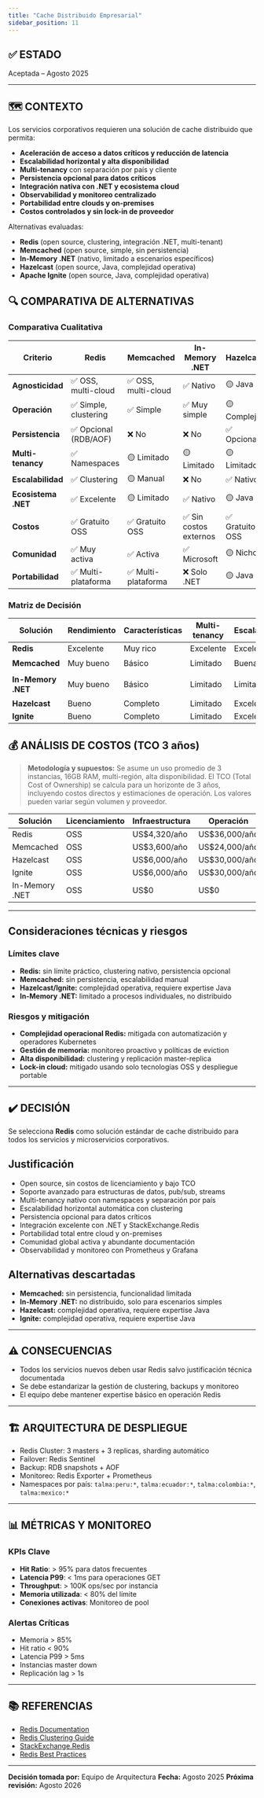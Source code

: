 ```yaml
---
title: "Cache Distribuido Empresarial"
sidebar_position: 11
---
```


## ✅ ESTADO

Aceptada – Agosto 2025

---

## 🗺️ CONTEXTO

Los servicios corporativos requieren una solución de cache distribuido que permita:

- **Aceleración de acceso a datos críticos y reducción de latencia**
- **Escalabilidad horizontal y alta disponibilidad**
- **Multi-tenancy** con separación por país y cliente
- **Persistencia opcional para datos críticos**
- **Integración nativa con .NET y ecosistema cloud**
- **Observabilidad y monitoreo centralizado**
- **Portabilidad entre clouds y on-premises**
- **Costos controlados y sin lock-in de proveedor**

Alternativas evaluadas:

- **Redis** (open source, clustering, integración .NET, multi-tenant)
- **Memcached** (open source, simple, sin persistencia)
- **In-Memory .NET** (nativo, limitado a escenarios específicos)
- **Hazelcast** (open source, Java, complejidad operativa)
- **Apache Ignite** (open source, Java, complejidad operativa)

## 🔍 COMPARATIVA DE ALTERNATIVAS

### Comparativa Cualitativa

| Criterio              | Redis | Memcached | In-Memory .NET | Hazelcast | Ignite |
|----------------------|-------|-----------|---------------|-----------|--------|
| **Agnosticidad**     | ✅ OSS, multi-cloud | ✅ OSS, multi-cloud | ✅ Nativo | 🟡 Java | 🟡 Java |
| **Operación**        | ✅ Simple, clustering | ✅ Simple | ✅ Muy simple | 🟡 Complejo | 🟡 Complejo |
| **Persistencia**     | ✅ Opcional (RDB/AOF) | ❌ No | ❌ No | ✅ Opcional | ✅ Opcional |
| **Multi-tenancy**    | ✅ Namespaces | 🟡 Limitado | 🟡 Limitado | 🟡 Limitado | 🟡 Limitado |
| **Escalabilidad**    | ✅ Clustering | 🟡 Manual | ❌ No | ✅ Nativo | ✅ Nativo |
| **Ecosistema .NET**  | ✅ Excelente | 🟡 Limitado | ✅ Nativo | 🟡 Java | 🟡 Java |
| **Costos**           | ✅ Gratuito OSS | ✅ Gratuito OSS | ✅ Sin costos externos | ✅ Gratuito OSS | ✅ Gratuito OSS |
| **Comunidad**        | ✅ Muy activa | ✅ Activa | ✅ Microsoft | 🟡 Nicho | 🟡 Nicho |
| **Portabilidad**     | ✅ Multi-plataforma | ✅ Multi-plataforma | ❌ Solo .NET | 🟡 Java | 🟡 Java |

### Matriz de Decisión

| Solución         | Rendimiento | Características | Multi-tenancy | Escalabilidad | Recomendación         |
|------------------|-------------|----------------|---------------|---------------|-----------------------|
| **Redis**        | Excelente   | Muy rico       | Excelente     | Excelente     | ✅ **Seleccionada**    |
| **Memcached**    | Muy bueno   | Básico         | Limitado      | Buena         | 🟡 Alternativa         |
| **In-Memory .NET** | Muy bueno | Básico         | Limitado      | Limitada      | 🟡 Casos específicos   |
| **Hazelcast**    | Bueno       | Completo       | Limitado      | Excelente     | ❌ Descartada          |
| **Ignite**       | Bueno       | Completo       | Limitado      | Excelente     | ❌ Descartada          |

## 💰 ANÁLISIS DE COSTOS (TCO 3 años)

> **Metodología y supuestos:** Se asume un uso promedio de 3 instancias, 16GB RAM, multi-región, alta disponibilidad. El TCO (Total Cost of Ownership) se calcula para un horizonte de 3 años, incluyendo costos directos y estimaciones de operación. Los valores pueden variar según volumen y proveedor.

| Solución         | Licenciamiento | Infraestructura | Operación      | TCO 3 años   |
|------------------|---------------|----------------|---------------|--------------|
| Redis            | OSS           | US$4,320/año   | US$36,000/año | US$120,960   |
| Memcached        | OSS           | US$3,600/año   | US$24,000/año | US$82,800    |
| Hazelcast        | OSS           | US$6,000/año   | US$30,000/año | US$108,000   |
| Ignite           | OSS           | US$6,000/año   | US$30,000/año | US$108,000   |
| In-Memory .NET   | OSS           | US$0           | US$0          | US$0         |

---

## Consideraciones técnicas y riesgos

### Límites clave

- **Redis:** sin límite práctico, clustering nativo, persistencia opcional
- **Memcached:** sin persistencia, escalabilidad manual
- **Hazelcast/Ignite:** complejidad operativa, requiere expertise Java
- **In-Memory .NET:** limitado a procesos individuales, no distribuido

### Riesgos y mitigación

- **Complejidad operacional Redis:** mitigada con automatización y operadores Kubernetes
- **Gestión de memoria:** monitoreo proactivo y políticas de eviction
- **Alta disponibilidad:** clustering y replicación master-replica
- **Lock-in cloud:** mitigado usando solo tecnologías OSS y despliegue portable

---

## ✔️ DECISIÓN

Se selecciona **Redis** como solución estándar de cache distribuido para todos los servicios y microservicios corporativos.

## Justificación

- Open source, sin costos de licenciamiento y bajo TCO
- Soporte avanzado para estructuras de datos, pub/sub, streams
- Multi-tenancy nativo con namespaces y separación por país
- Escalabilidad horizontal automática con clustering
- Persistencia opcional para datos críticos
- Integración excelente con .NET y StackExchange.Redis
- Portabilidad total entre cloud y on-premises
- Comunidad global activa y abundante documentación
- Observabilidad y monitoreo con Prometheus y Grafana

## Alternativas descartadas

- **Memcached:** sin persistencia, funcionalidad limitada
- **In-Memory .NET:** no distribuido, solo para escenarios simples
- **Hazelcast:** complejidad operativa, requiere expertise Java
- **Ignite:** complejidad operativa, requiere expertise Java

---

## ⚠️ CONSECUENCIAS

- Todos los servicios nuevos deben usar Redis salvo justificación técnica documentada
- Se debe estandarizar la gestión de clustering, backups y monitoreo
- El equipo debe mantener expertise básico en operación Redis

---

## 🏗️ ARQUITECTURA DE DESPLIEGUE

- Redis Cluster: 3 masters + 3 replicas, sharding automático
- Failover: Redis Sentinel
- Backup: RDB snapshots + AOF
- Monitoreo: Redis Exporter + Prometheus
- Namespaces por país: `talma:peru:*`, `talma:ecuador:*`, `talma:colombia:*`, `talma:mexico:*`

---

## 📊 MÉTRICAS Y MONITOREO

### KPIs Clave

- **Hit Ratio**: > 95% para datos frecuentes
- **Latencia P99**: < 1ms para operaciones GET
- **Throughput**: > 100K ops/sec por instancia
- **Memoria utilizada**: < 80% del límite
- **Conexiones activas**: Monitoreo de pool

### Alertas Críticas

- Memoria > 85%
- Hit ratio < 90%
- Latencia P99 > 5ms
- Instancias master down
- Replicación lag > 1s

---

## 📚 REFERENCIAS

- [Redis Documentation](https://redis.io/documentation)
- [Redis Clustering Guide](https://redis.io/docs/manual/scaling/)
- [StackExchange.Redis](https://github.com/StackExchange/StackExchange.Redis)
- [Redis Best Practices](https://redis.io/docs/manual/clients-guide/)

---

**Decisión tomada por:** Equipo de Arquitectura
**Fecha:** Agosto 2025
**Próxima revisión:** Agosto 2026

